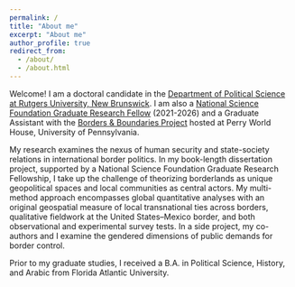 ```yaml
---
permalink: /
title: "About me"
excerpt: "About me"
author_profile: true
redirect_from: 
  - /about/
  - /about.html
---
```


Welcome! I am a doctoral candidate in the [Department of Political Science at Rutgers University, New Brunswick](https://polisci.rutgers.edu/). I am also a [National Science Foundation Graduate Research Fellow](https://www.nsfgrfp.org/) (2021-2026) and a Graduate Assistant with the [Borders & Boundaries Project](https://global.upenn.edu/perryworldhouse/borders-and-boundaries-project) hosted at Perry World House, University of Pennsylvania.

My research examines the nexus of human security and state-society relations in international border politics. In my book-length dissertation project, supported by a National Science Foundation Graduate Research Fellowship, I take up the challenge of theorizing borderlands as unique geopolitical spaces and local communities as central actors. My multi-method approach encompasses global quantitative analyses with an original geospatial measure of local transnational ties across borders, qualitative fieldwork at the United States–Mexico border, and both observational and experimental survey tests. In a side project, my co-authors and I examine the gendered dimensions of public demands for border control. 

Prior to my graduate studies, I received a B.A. in Political Science, History, and Arabic from Florida Atlantic University.

